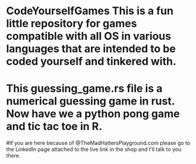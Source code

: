 # CodeYourselfGames This is a fun little repository for games compatible with all OS in various languages that are intended to be coded yourself and tinkered with. 

# This guessing_game.rs file is a numerical guessing game in rust. Now have we a python pong game and tic tac toe in R.

#If you are here because of @TheMadHattersPlayground.com please go to the LinkedIn page attached to the live link in the shop and I'll talk to you there.
